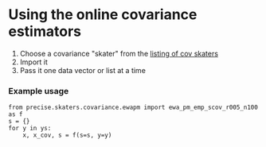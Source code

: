 
# Using the online covariance estimators

1. Choose a covariance "skater" from the [listing of cov skaters](https://github.com/microprediction/precise/blob/main/LISTING_OF_COV_SKATERS.md)
2. Import it
3. Pass it one data vector or list at a time

### Example usage

    from precise.skaters.covariance.ewapm import ewa_pm_emp_scov_r005_n100 as f 
    s = {}
    for y in ys:
        x, x_cov, s = f(s=s, y=y)


